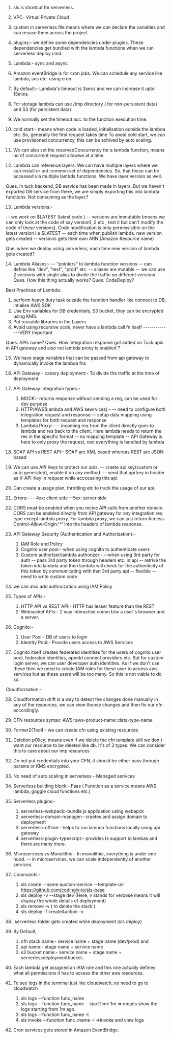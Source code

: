1. sls is shortcut for serverless.
2. VPC- Virtual Private Cloud
3. custom in serverless file means where we can declare the variables and can resuse them across the project.
4. plugins:- we define some dependencies under plugins. These dependencies get bundled with the lambda functions when we run serverless deploy cmd.
5. Lambda:- sync and async
6. Amazon eventBridge is for cron jobs. We can schedule any service like lambda, sns etc. using cron.

7. By default:- Lambda's timeout is 3secs and we can increase it upto 15mins
8. For storage lambda can use /tmp directory ( for non-persistent data) and S3 (for persistent data)
9. We normally set the timeout acc. to the function execution time.
10. cold start:- means when code is loaded, initialisation outside the lambda etc. So, generally the first request takes time
    To avoid cold start, we can use provisioned concurrency, this can be achived by auto scaling.
11. We can also set the reservedConcurrency for a lambda function, means no of concurrent request allowwe at a time.

12. Lambda can reference layers. We can have multiple layers where we can install or put common set of dependencies. So, that these can be accessed via multiple lambda functions. We have layer version as well.

Ques. In tuck backend, DB service has been made in layers. But we haven't exported DB service from there, we are simply exporting this into lambda functions. Not consuming as the layer.?

13. Lambda versions:-

-- we work on $LATEST (latest code )
-- versions are immutable (means we can only look at the code of say version1, 2 etc , test it but can't modify the code of these versions). Code modification is only permissisible on the latest version i.e $LATEST
-- each time when publish lambda, new version gets created
-- versions gets their own ARN (Amazon Resource name)

Que. when we deploy using serverless, each time new version of lambda gets created?

14. Lambda Aliases:-
    -- "pointers" to lambda function versions
    -- can define like "dev", "test", "prod" etc.
    -- aliases are mutable
    -- we can use 2 versions with single alias to divide the traffic on different versions
    Ques. How this thing actually works?
    Ques. CodeDeploy?

Best Practices of Lambda:

1. perform heavy duty task outside the function handler like connect to DB, intialise AWS SDK
2. Use Env variables for DB credentials, S3 bucket, they can be encrypted using KMS.
3. Put reusable libraries in the Layers
4. Avoid using recursive ocde, never have a lambda call fn itself --------------VERY Important

Ques. APIs name?
Ques. How integration response got added on Tuck apis in API gateway and also not lambda proxy is enabled ?

15. We have stage variables that can be passed from api gateway to dynamically invoke the lambda fns

16. API Gateway - canary deployment:- To divide the traffic at the time of deployment

17. API Gateway Integration types:-

    1. MOCK:- returns response without sending a req, can be used for dev purpose
    2. HTTP/AWS(Lambda and AWS sewrvices):-
       -- need to configure both integration request and response
       -- setup data mapping using templates for both request and response
    3. Lambda Proxy:-
       -- incoming req from the client directly goes to lambda and res back to the client. Here lambda needs to return the res in the specific format
       -- no mapping template
       -- API Gateway is here to only proxy the request, rest everything is handled by lambda

18. SOAP API vs REST API:- SOAP are XML based whereas REST are JSON based
19. We can use API Keys to protect our apis.
    -- craete api key(custom or auto generated), enable it on any method.
    -- send that api key in header as X-API-Key in request while acccessing this api.
20. Can create a usage plan, throttling etc to track the usage of our api.
21. Errors:-
    -- 4xx: client side
    --5xx: server side
22. CORS must be enabled when you recive API calls from another domain. CORS can be enabled directly from API gateway for any integration req type except lambda proxy. For lambda proxy, we can just return Access-Control-Allow-Origin:'\*' into the headers of lambda response.
23. API Gateway Security (Authentication and Authorization):-
    1. IAM Role and Policy
    2. Cognito user pool:- when using cognito to authenticate users
    3. Custom authorizer/lambda authorizer:-
       --when using 3rd party for auth
       -- pass 3rd party token through headers etc. in api
       -- retrive the token into lambda and then lambda will check for the authenticity of this token by communicating with that 3rd party api
       -- flexible
       -- need to write custom code
24. we can also add authroization using IAM Policy
25. Types of APIs:-

    1. HTTP API vs REST API:- HTTP has lesser feature than the REST
    2. Websocket APIs:- 2 way interactive comm b/w a user's browser and a server.

26. Cognito:-
    1. User Pool:- DB of users to login
    2. Identity Pool:- Provide users access to AWS Services
27. Cognito itself creates federated identities for the users of cognito user pool, federated identities, openId connect providers etc. But for custom login server, we can user developer auth identities. As if we don't use these then we need to create IAM roles for these user to access aws services but as these users will be too many. So this is not viable to do so.

Cloudformation:-

28. Cloudformation drift is a way to detect the changes done manually in any of the resources, we can view thoose changes and then fix our cfn accordingly.
29. CFN resources syntax: AWS::aws-product-name::data-type-name
30. Former2(Tool):- we can create cfn using existing resources
31. Deletion pOlicy; means even if we delete the cfn template still we don't want our resource to be deleted like db.
    It's of 3 types. We can consider this to care about our imp resources
32. Do not put credentials into your CFN, it should be either pass through params or KMS encrypted.
33. No need of auto scaling in serverless - Managed services
34. Serverless building block:- Faas ( Function as a service means AWS lambda, goggle cloud functions etc.)

35. Serverless plugins:-
    1. serverless-webpack:-bundle js application using webapck
    2. serverless-domain-manager:- craetes and assign domain to deployment
    3. serverless-offline:- helps to run lamnda functions locally using api gateway
    4. serverless-plugin-typescript:- provides ts support to lambas
       and there are many more.
36. Microservices vs Monolithic:- In monolithic, everything is under one hood.
    -- in microservices, we can scale independently of another services.
37. Commands:-

    1. sls create --name auction-service --template-url https://github.com/codingly-io/sls-base
    2. sls deploy -v --stage dev (Here, v stands for verbose means it will display the whole details of deployment)
    3. sls remove -v ( to delete the stack )
    4. sls deploy -f createAuction -v

38. .serverless folder gets created while deployment (sls deploy)
39. By Default,

    1. cfn stack name:- service name + stage name (dev/prod) and
    2. api name:- stage name + service name
    3. s3 bucket name:- service name + stage name + serverlessdeploymentbucket..

40. Each lambda get assigned an IAM role and this role actually defines what all permissions it has to access the other aws resources.

41. To see logs in the terminal just like cloudwatch, no need to go to cloudwatch
    1. sls logs --function func_name
    2. sls logs --function func_name --startTime 1m => means show the logs starting from 1m ago.
    3. sls logs --function func_name -t
    4. sls invoke --function func_mame -l =>invoke and view logs
42. Cron services gets stored in Amazon EventBridge.
